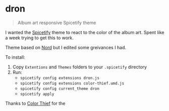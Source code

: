 # dron
> Album art responsive Spicetify theme

I wanted the [Spicetify](https://github.com/khanhas/spicetify-cli) theme to react to the color of the album art. Spent like a week trying to get this to work. 

Theme based on [Nord](https://github.com/morpheusthewhite/spicetify-themes/tree/master/Nord) but I edited some greivances I had.

To install:
1. Copy `Extentions` and `Themes` folders to your `.spicetify` directory
2. Run:
    - `spicetify config extensions dron.js`
    - `spicetify config extensions color-thief.umd.js`
    - `spicetify config current_theme dron`
    - `spicetify apply`

Thanks to [Color Thief](https://lokeshdhakar.com/projects/color-thief/) for the 